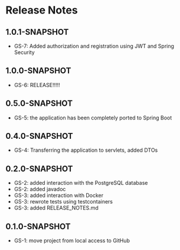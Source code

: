 # Release Notes

## 1.0.1-SNAPSHOT

* GS-7: Added authorization and registration using JWT and Spring Security

## 1.0.0-SNAPSHOT

* GS-6: RELEASE!!!!!

## 0.5.0-SNAPSHOT

* GS-5: the application has been completely ported to Spring Boot

## 0.4.0-SNAPSHOT

* GS-4: Transferring the application to servlets, added DTOs

## 0.2.0-SNAPSHOT

* GS-2: added interaction with the PostgreSQL database
* GS-2: added javadoc
* GS-3: added interaction with Docker
* GS-3: rewrote tests using testcontainers
* GS-3: added RELEASE_NOTES.md

## 0.1.0-SNAPSHOT

* GS-1: move project from local access to GitHub